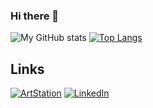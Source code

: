 ### Hi there 👋

![My GitHub stats](https://github-readme-stats.vercel.app/api?username=dewhitee&custom_title=My+Github+stats&show_icons=true&theme=tokyonight&count_private=true&hide_rank=true&hide=prs,issues,contribs) [![Top Langs](https://github-readme-stats.vercel.app/api/top-langs/?username=dewhitee&layout=compact&langs_count=10&theme=tokyonight&hide=jupyter%20notebook,html,css)](https://github.com/dewhitee/github-readme-stats)

## Links
[]()
[![ArtStation](https://img.shields.io/badge/ArtStation-282828?style=for-the-badge&logo=ArtStation&logoColor=13AFF0)](https://www.artstation.com/dewhitee)
[![LinkedIn](https://img.shields.io/badge/LinkedIn-0077B5?style=for-the-badge&logo=linkedin&logoColor=white)](https://www.linkedin.com/in/denissbelovs/)

<!--
**dewhitee/dewhitee** is a ✨ _special_ ✨ repository because its `README.md` (this file) appears on your GitHub profile.

Here are some ideas to get you started:

- 🔭 I’m currently working on ...
- 🌱 I’m currently learning ...
- 👯 I’m looking to collaborate on ...
- 🤔 I’m looking for help with ...
- 💬 Ask me about ...
- 📫 How to reach me: ...
- 😄 Pronouns: ...
- ⚡ Fun fact: ...
-->
